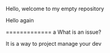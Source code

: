Hello, welcome to my empty repository

Hello again 

=============
a What is an issue? 

It is a way to project manage your dev 